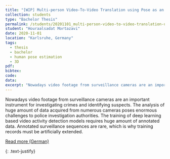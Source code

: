 ```yaml
---
title: "[WIP] Multi-person Video-To-Video Translation using Pose as an Intermediate Representation Camera in Surveillance Videos"
collection: students
type: "Bachelor Thesis"
permalink: /students/20201101_multi-person-video-to-video-translation-using-pose-as-an-intermediate-representation
student: "Houraalsadat Mortazavi"
date: 2020-11-01
location: "Karlsruhe, Germany"
tags: 
  - thesis
  - bachelor
  - human pose estimation
  - 3D 
pdf:
bibtex:
code: 
data: 
excerpt: "Nowadays video footage from surveillance cameras are an important instrument for investigating crimes and identifying suspects. The analysis of huge amount of data acquired from numerous cameras poses enormous challenges to police investigation ..."
---
```


Nowadays video footage from surveillance cameras are an important instrument for investigating crimes and identifying suspects. The analysis of huge amount of data acquired from numerous cameras poses enormous challenges to police investigation authorities. The training of deep learning based video activity detection models requires huge amount of annotated data.
Annotated surveillance sequences are rare, which is why training records must be artificially extended.


<a href="https://mickaelcormier.github.io/files/opening/20200409_ba_v2v_translation_cormier.pdf" target="_blank">Read more (German)</a>

{: .text-justify}